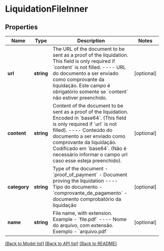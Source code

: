 # LiquidationFileInner

## Properties
Name | Type | Description | Notes
------------ | ------------- | ------------- | -------------
**url** | **string** | The URL of the document to be sent as a proof of the liquidation. This field is only required if &#x60;content&#x60; is not filled.  ----  URL do documento a ser enviado como comprovante da liquidação.  Este campo é obrigatório somente se &#x60;content&#x60; não estiver preenchido. | [optional] 
**content** | **string** | Content of the document to be sent as a proof of the liquidation. Encoded in &#x60;base64&#x60;. (This field is only required if &#x60;url&#x60; is not filled).  ----  Conteúdo do documento a ser enviado como comprovante da liquidação. Codificado em &#x60;base64&#x60;. (Não é necessário informar o campo url caso esse esteja preenchido). | [optional] 
**category** | **string** | Type of the document   - &#x60;proof_of_payment&#x60; - Document proving the liquidation   ----  Tipo do documento   - &#x60;comprovante_de_pagamento&#x60; - documento comprobatório da liquidação | [optional] 
**name** | **string** | File name, with extension. Example - &#x60;file.pdf&#x60;  ----  Nome do arquivo, com extensão. Exemplo - &#x60;arquivo.pdf&#x60; | [optional] 

[[Back to Model list]](../../README.md#documentation-for-models) [[Back to API list]](../../README.md#documentation-for-api-endpoints) [[Back to README]](../../README.md)

